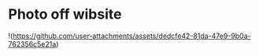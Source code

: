 
# <b>Photo off wibsite <br></b>
!(https://github.com/user-attachments/assets/dedcfe42-81da-47e9-9b0a-762356c5e21a)
 
